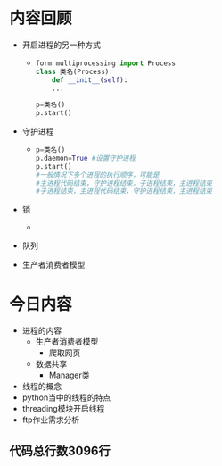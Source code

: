 # 内容回顾

+ 开启进程的另一种方式

  + ```python
    form multiprocessing import Process
    class 类名(Process):
    	def __init__(self):
    	...
    	
    p=类名()
    p.start()
    ```

+ 守护进程

  + ```python
    p=类名()
    p.daemon=True #设置守护进程
    p.start()
    #一般情况下多个进程的执行顺序，可能是
    #主进程代码结束，守护进程结束，子进程结束，主进程结束
    #子进程结束，主进程代码结束，守护进程结束，主进程结束
    ```

+ 锁

  + 

+ 队列

+ 生产者消费者模型

# 今日内容

+ 进程的内容
  + 生产者消费者模型
    + 爬取网页
  + 数据共享
    + Manager类
+ 线程的概念
+ python当中的线程的特点
+ threading模块开启线程
+ ftp作业需求分析

## 代码总行数3096行